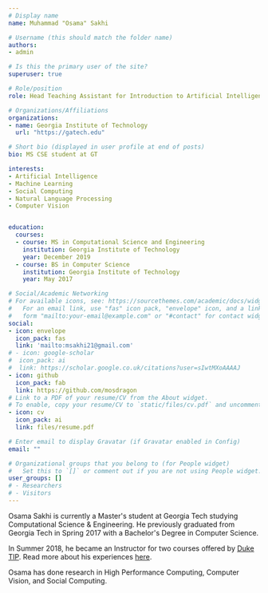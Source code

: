 ```yaml
---
# Display name
name: Muhammad "Osama" Sakhi

# Username (this should match the folder name)
authors:
- admin

# Is this the primary user of the site?
superuser: true

# Role/position
role: Head Teaching Assistant for Introduction to Artificial Intelligence

# Organizations/Affiliations
organizations:
- name: Georgia Institute of Technology
  url: "https://gatech.edu"

# Short bio (displayed in user profile at end of posts)
bio: MS CSE student at GT

interests:
- Artificial Intelligence
- Machine Learning
- Social Computing
- Natural Language Processing
- Computer Vision


education:
  courses:
  - course: MS in Computational Science and Engineering
    institution: Georgia Institute of Technology
    year: December 2019
  - course: BS in Computer Science
    institution: Georgia Institute of Technology
    year: May 2017

# Social/Academic Networking
# For available icons, see: https://sourcethemes.com/academic/docs/widgets/#icons
#   For an email link, use "fas" icon pack, "envelope" icon, and a link in the
#   form "mailto:your-email@example.com" or "#contact" for contact widget.
social:
- icon: envelope
  icon_pack: fas
  link: 'mailto:msakhi21@gmail.com'
# - icon: google-scholar
#  icon_pack: ai
#  link: https://scholar.google.co.uk/citations?user=sIwtMXoAAAAJ
- icon: github
  icon_pack: fab
  link: https://github.com/mosdragon
# Link to a PDF of your resume/CV from the About widget.
# To enable, copy your resume/CV to `static/files/cv.pdf` and uncomment the lines below.
- icon: cv
  icon_pack: ai
  link: files/resume.pdf

# Enter email to display Gravatar (if Gravatar enabled in Config)
email: ""

# Organizational groups that you belong to (for People widget)
#   Set this to `[]` or comment out if you are not using People widget.
user_groups: []
# - Researchers
# - Visitors
---
```


Osama Sakhi is currently a Master's student at Georgia Tech studying Computational Science & Engineering. He previously graduated from Georgia Tech in Spring 2017 with a Bachelor's Degree in Computer Science.

In Summer 2018, he became an Instructor for two courses offered by [Duke TIP](https://tip.duke.edu/). Read more about his experiences [here](/courses/tip/).

Osama has done research in High Performance Computing, Computer Vision, and Social Computing.
